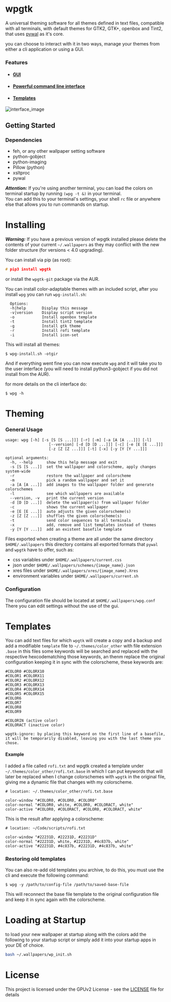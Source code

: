 
# wpgtk

A universal theming software for all themes 
defined in text files, compatible with all terminals, 
with default themes for GTK2, GTK+, openbox and Tint2, that uses 
[pywal](https://github.com/dylanaraps/pywal) as it's core.

you can choose to interact with it in two ways, manage your themes 
from either a cli application or using a GUI.

### Features

* #### [GUI](https://gfycat.com/RigidAnxiousElk)

* #### [Powerful command line interface](https://gfycat.com/NeighboringSarcasticEquine)

* #### [Templates](https://gfycat.com/VacantHeavyAmericansaddlebred)


![interface_image](http://i.imgur.com/2cquXzm.png)



## Getting Started

### Dependencies

* feh, or any other wallpaper setting software
* python-gobject
* python-imaging
* Pillow (python)
* xsltproc
* pywal

**_Attention:_** If you're using another terminal, you can load the colors on terminal startup
by running `(wpg -t &)` in your terminal.  
You can add this to your terminal's settings, your shell `rc` file or anywhere else 
that allows you to run commands on startup.

# Installing

**_Warning:_** If you have a previous version of wpgtk installed
please delete the contents of your current `~/.wallpapers` as 
they may conflict with the new folder structure (for versions < 4.0 upgrading).

You can install via pip (as root):

```c
# pip3 install wpgtk
```

or install the `wpgtk-git` package via the AUR.  

You can install color-adaptable themes with an included script,
after you install `wpg` you can run `wpg-install.sh`:

```
  Options:
  -h|help       Display this message
  -v|version    Display script version
  -o            Install openbox template
  -t            Install tint2 template
  -g            Install gtk theme
  -r            Install rofi template
  -i            Install icon-set
  ```

This will install all themes:
  ```
$ wpg-install.sh -otgir
```

And if everything went fine you can now execute `wpg` and it will take
you to the user interface (you will need to install python3-gobject if
you did not install from the AUR).


for more details on the cli interface do:
```
$ wpg -h
```

# Theming

### General Usage

```
usage: wpg [-h] [-s [S [S ...]]] [-r] [-m] [-a [A [A ...]]] [-l]
                   [--version] [-d [D [D ...]]] [-c] [-e [E [E ...]]]
                   [-z [Z [Z ...]]] [-t] [-x] [-y [Y [Y ...]]]

optional arguments:
  -h, --help      show this help message and exit
  -s [S [S ...]]  set the wallpaper and colorscheme, apply changes system-wide
  -r              restore the wallpaper and colorscheme
  -m              pick a random wallpaper and set it
  -a [A [A ...]]  add images to the wallpaper folder and generate colorschemes
  -l              see which wallpapers are available
  --version, -v   print the current version
  -d [D [D ...]]  delete the wallpaper(s) from wallpaper folder
  -c              shows the current wallpaper
  -e [E [E ...]]  auto adjusts the given colorscheme(s)
  -z [Z [Z ...]]  shuffles the given colorscheme(s)
  -t              send color sequences to all terminals
  -x              add, remove and list templates instead of themes
  -y [Y [Y ...]]  add an existent basefile template

```

Files exported when creating a theme are all under the same directory `$HOME/.wallpapers`
this directory contains all exported formats that `pywal` and `wpgtk` have to offer, such
as:

* css variables under `$HOME/.wallpapers/current.css`
* json under `$HOME/.wallpapers/schemes/{image_name}.json`
* xres files under `$HOME/.wallpapers/xres/{image_name}.Xres`
* environment variables under `$HOME/.wallpapers/current.sh` 

### Configuration

The configuration file should be located at `$HOME/.wallpapers/wpg.conf`
There you can edit settings without the use of the gui.

# Templates

You can add text files for which `wpgtk` will create a copy and a backup and
add a modifiable `template` file to `~/.themes/color_other` with file extension `.base`
in this files some keywords will be searched and replaced with the respective hexcodematching those keywords, 
an thenm replace the original configuration keeping it in sync with the colorscheme, these keywords are:

```
#COLOR0 #COLORX10
#COLOR1 #COLORX11
#COLOR2 #COLORX12
#COLOR3 #COLORX13
#COLOR4 #COLORX14
#COLOR5 #COLORX15
#COLOR6
#COLOR7
#COLOR8
#COLOR9

#COLORIN (active color)
#COLORACT (inactive color)

wpgtk-ignore: by placing this keyword on the first line of a basefile,
it will be temporarily disabled, leaving you with the last theme you chose.
```

#### Example
I added a file called `rofi.txt` and wpgtk created a template under `~/.themes/color_other/rofi.txt.base` 
in which I can put keywords that will later be replaced when I change colorschemes with `wpgtk` in the
original file, giving me a dynamic file that changes with my colorscheme.

```
# location: ~/.themes/color_other/rofi.txt.base

color-window "#COLOR0, #COLOR0, #COLOR0"
color-normal "#COLOR0, white, #COLOR0, #COLORACT, white"
color-active "#COLOR0, #COLORACT, #COLOR0, #COLORACT, white"
```

This is the result after applying a colorscheme:

```
# location: ~/Code/scripts/rofi.txt

color-window "#22231D, #22231D, #22231D"
color-normal "#22231D, white, #22231D, #4c837b, white"
color-active "#22231D, #4c837b, #22231D, #4c837b, white"
```


### Restoring old templates

You can also re-add old templates you archive, to do this, you must use the cli and execute the following
command:

```
$ wpg -y /path/to/config-file /path/to/saved-base-file
```

This will reconnect the base file template to the original configuration file and keep it in sync again
with the colorscheme.


# Loading at Startup
to load your new wallpaper at startup along with the colors add the following to your 
startup script or simply add it into your startup apps in your DE of choice.

```sh
bash ~/.wallpapers/wp_init.sh
```

# License

This project is licensed under the GPUv2 License - see the [LICENSE](LICENSE) file for details
